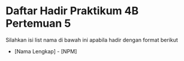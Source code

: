 # Daftar Hadir Praktikum 4B Pertemuan 5
Silahkan isi list nama di bawah ini apabila hadir dengan format berikut

- [Nama Lengkap] - [NPM]
